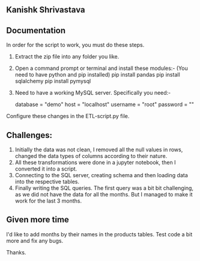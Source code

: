 ## Kanishk Shrivastava

## Documentation
In order for the script to work, you must do these steps.

1. Extract the zip file into any folder you like.

2. Open a command prompt or terminal and install these modules:- (You need to have python and pip installed) 
    pip install pandas
    pip install sqlalchemy
    pip install pymysql

3. Need to have a working MySQL server. Specifically you need:-
    
    database = "demo"
    host = "localhost"
    username = "root"
    password = ""

Configure these changes in the ETL-script.py file.

## Challenges:
1. Initially the data was not clean, I removed all the null values in rows, changed the data types of columns according to their nature.
2. All these transformations were done in a jupyter notebook, then I converted it into a script.
3. Connecting to the SQL server, creating schema and then loading data into the respective tables.
4. Finally writing the SQL queries. The first query was a bit bit challenging, as we did not have the data for all the months. 
   But I managed to make it work for the last 3 months.

## Given more time
I'd like to add months by their names in the products tables. Test code a bit more and fix any bugs.

Thanks.

